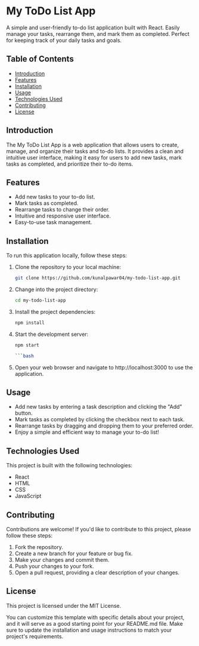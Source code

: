 # My ToDo List App

A simple and user-friendly to-do list application built with React. Easily manage your tasks, rearrange them, and mark them as completed. Perfect for keeping track of your daily tasks and goals.

## Table of Contents

- [Introduction](#introduction)
- [Features](#features)
- [Installation](#installation)
- [Usage](#usage)
- [Technologies Used](#technologies-used)
- [Contributing](#contributing)
- [License](#license)

## Introduction

The My ToDo List App is a web application that allows users to create, manage, and organize their tasks and to-do lists. It provides a clean and intuitive user interface, making it easy for users to add new tasks, mark tasks as completed, and prioritize their to-do items.

## Features

- Add new tasks to your to-do list.
- Mark tasks as completed.
- Rearrange tasks to change their order.
- Intuitive and responsive user interface.
- Easy-to-use task management.

## Installation

To run this application locally, follow these steps:

1. Clone the repository to your local machine:

   ```bash
   git clone https://github.com/kunalpawar04/my-todo-list-app.git

   ```

2. Change into the project directory:

   ```bash
   cd my-todo-list-app

   ```

3. Install the project dependencies:

   ```bash
   npm install

   ```

4. Start the development server:

   ````bash
   npm start

   ```bash

   ````

5. Open your web browser and navigate to http://localhost:3000 to use the application.

## Usage

- Add new tasks by entering a task description and clicking the "Add" button.
- Mark tasks as completed by clicking the checkbox next to each task.
- Rearrange tasks by dragging and dropping them to your preferred order.
- Enjoy a simple and efficient way to manage your to-do list!

## Technologies Used

This project is built with the following technologies:

- React
- HTML
- CSS
- JavaScript

## Contributing

Contributions are welcome! If you'd like to contribute to this project, please follow these steps:

1. Fork the repository.
2. Create a new branch for your feature or bug fix.
3. Make your changes and commit them.
4. Push your changes to your fork.
5. Open a pull request, providing a clear description of your changes.

## License

This project is licensed under the MIT License.

You can customize this template with specific details about your project, and it will serve as a good starting point for your README.md file. Make sure to update the installation and usage instructions to match your project's requirements.
